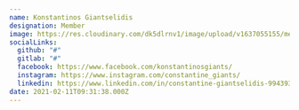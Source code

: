 ```yaml
---
name: Konstantinos Giantselidis
designation: Member
image: https://res.cloudinary.com/dk5dlrnv1/image/upload/v1637055155/members/photo_2021-11-16_11-15-22_vqwois.jpg
socialLinks:
  github: "#"
  gitlab: "#"
  facebook: https://www.facebook.com/konstantinosgiants/
  instagram: https://www.instagram.com/constantine_giants/
  linkedin: https://www.linkedin.com/in/constantine-giantselidis-994393204/
date: 2021-02-11T09:31:38.000Z
---
```

